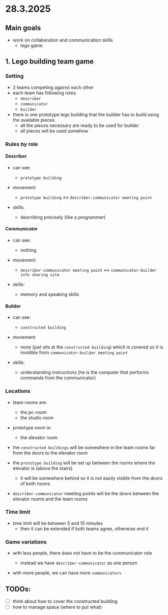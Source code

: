 # 28.3.2025

## Main goals

- work on collaboration and communication skills
  - lego game

## 1. Lego building team game

### Setting
  - 2 teams competing against each other
  - each team has following roles:
    - `describer`
    - `communicator`
    - `builder`
  - there is one prototype lego building that the builder has to build using the available pieces
    - all the pieces necessary are ready to be used for builder
    - all pieces will be used somehow


### Rules by role

#### Describer

- can see:
  - `prototype building`

- movement:
  - `prototype building` <-> `describer-communicator meeting point`
  
- skills:
  - describing precisely (like a programmer)


#### Communicator

- can see:
  - nothing

- movement:
  - `describer-communicator meeting point` <-> `communicator-builder info sharing site`

- skills:
  - memory and speaking skills


#### Builder

- can see:
  - `constructed building`

- movement:
  - none (just sits at the `constructed building`) which is covered so it is invidible from `communicator-builder meeting point`

- skills:
  - understanding instructions (he is the computer that performs commands from the communicator)


### Locations

- team rooms are:
  - the pc-room
  - the studio room

- prototype room is:
  - the elevator room

- the `constructed buildings` will be somewhere in the team rooms far from the doors to the elevator room

- the `prototype building` will be set up between the rooms where the elevator is (above the stairs)
  - it will be somewhere behind so it is not easily visible from the doors of both rooms

- `describer-communicator` meeting points will be the doors between the elevator rooms and the team rooms

### Time limit

- time limit will be between 5 and 10 minutes
  - then it can be extended if both teams agree, otherwise end it

### Game variations

- with less people, there does not have to be the communicator role
  - instead we have `describer-communicator` as one person

- with more people, we can have more `communicators` 

## TODOs:

- [ ] think about how to cover the constructed building
- [ ] how to manage space (where to put what)